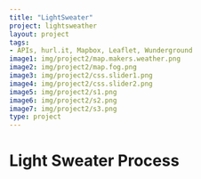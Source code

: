 ```yaml
---
title: "LightSweater"
project: lightsweather
layout: project
tags:
- APIs, hurl.it, Mapbox, Leaflet, Wunderground
image1: img/project2/map.makers.weather.png
image2: img/project2/map.fog.png
image3: img/project2/css.slider1.png
image4: img/project2/css.slider2.png
image5: img/project2/s1.png
image6: img/project2/s2.png
image7: img/project2/s3.png
type: project
---
```


# Light Sweater Process